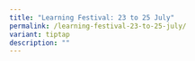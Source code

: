 ```yaml
---
title: "Learning Festival: 23 to 25 July"
permalink: /learning-festival-23-to-25-july/
variant: tiptap
description: ""
---
```

